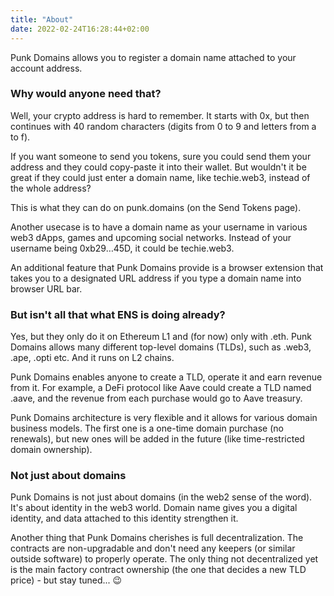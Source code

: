 ```yaml
---
title: "About"
date: 2022-02-24T16:28:44+02:00
---
```


Punk Domains allows you to register a domain name attached to your account address.

### Why would anyone need that?

Well, your crypto address is hard to remember. It starts with 0x, but then continues with 40 random characters (digits from 0 to 9 and letters from a to f).

If you want someone to send you tokens, sure you could send them your address and they could copy-paste it into their wallet. But wouldn't it be great if they could just enter a domain name, like techie.web3, instead of the whole address?

This is what they can do on punk.domains (on the Send Tokens page).

Another usecase is to have a domain name as your username in various web3 dApps, games and upcoming social networks. Instead of your username being 0xb29…45D, it could be techie.web3.

An additional feature that Punk Domains provide is a browser extension that takes you to a designated URL address if you type a domain name into browser URL bar.

### But isn't all that what ENS is doing already?

Yes, but they only do it on Ethereum L1 and (for now) only with .eth. Punk Domains allows many different top-level domains (TLDs), such as .web3, .ape, .opti etc. And it runs on L2 chains.

Punk Domains enables anyone to create a TLD, operate it and earn revenue from it. For example, a DeFi protocol like Aave could create a TLD named .aave, and the revenue from each purchase would go to Aave treasury.

Punk Domains architecture is very flexible and it allows for various domain business models. The first one is a one-time domain purchase (no renewals), but new ones will be added in the future (like time-restricted domain ownership).

### Not just about domains

Punk Domains is not just about domains (in the web2 sense of the word). It's about identity in the web3 world. Domain name gives you a digital identity, and data attached to this identity strengthen it.

Another thing that Punk Domains cherishes is full decentralization. The contracts are non-upgradable and don't need any keepers (or similar outside software) to properly operate. The only thing not decentralized yet is the main factory contract ownership (the one that decides a new TLD price) - but stay tuned... 😉
